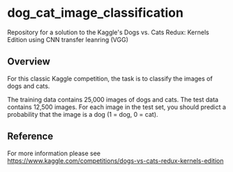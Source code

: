 # dog_cat_image_classification
Repository for a solution to the Kaggle's Dogs vs. Cats Redux: Kernels Edition using CNN transfer leanring (VGG)

## Overview
For this classic Kaggle competition, the task is to classify the images of dogs and cats.

The training data contains 25,000 images of dogs and cats. The test data contains 12,500 images. For each image in the test set, you should predict a probability that the image is a dog (1 = dog, 0 = cat).

## Reference
For more information please see https://www.kaggle.com/competitions/dogs-vs-cats-redux-kernels-edition

